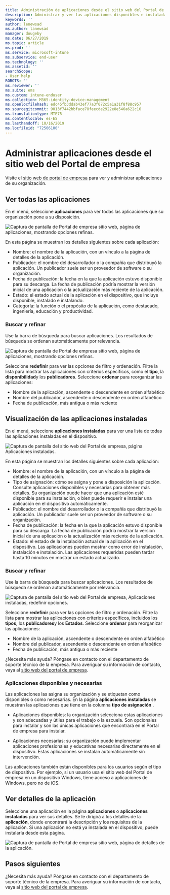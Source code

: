 ```yaml
---
title: Administración de aplicaciones desde el sitio web del Portal de empresa de Intune
description: Administrar y ver las aplicaciones disponibles e instaladas
keywords: ''
author: lenewsad
ms.author: lanewsad
manager: dougeby
ms.date: 06/27/2019
ms.topic: article
ms.prod: ''
ms.service: microsoft-intune
ms.subservice: end-user
ms.technology: ''
ms.assetid: ''
searchScope:
- User help
ROBOTS: ''
ms.reviewer: ''
ms.suite: ems
ms.custom: intune-enduser
ms.collection: M365-identity-device-management
ms.openlocfilehash: edc45fb3ddab43ef77a3f072c5a1a31f8f88c957
ms.sourcegitcommit: 9013f7442bbface78feecde2922e8e546a622c16
ms.translationtype: MTE75
ms.contentlocale: es-ES
ms.lasthandoff: 10/16/2019
ms.locfileid: "72506100"
---
```

# <a name="manage-apps-from-the-company-portal-website"></a>Administrar aplicaciones desde el sitio web del Portal de empresa 
Visite el [sitio web de portal de empresa](https://portal.manage.microsoft.com) para ver y administrar aplicaciones de su organización. 

## <a name="view-all-apps"></a>Ver todas las aplicaciones  
En el menú, seleccione **aplicaciones** para ver todas las aplicaciones que su organización pone a su disposición. 

   ![Captura de pantalla de Portal de empresa sitio web, página de aplicaciones, mostrando opciones refinas.](./media/intune-view-apps-1907.png)  

En esta página se muestran los detalles siguientes sobre cada aplicación:  

* Nombre: el nombre de la aplicación, con un vínculo a la página de detalles de la aplicación.
* Publicador: el nombre del desarrollador o la compañía que distribuyó la aplicación. Un publicador suele ser un proveedor de software o su organización.  
* Fecha de publicación: la fecha en la que la aplicación estuvo disponible para su descarga. La fecha de publicación podría mostrar la versión inicial de una aplicación o la actualización más reciente de la aplicación.
* Estado: el estado actual de la aplicación en el dispositivo, que incluye disponible, instalado e instalando. 
* Categoría: la función o el propósito de la aplicación, como destacado, ingeniería, educación y productividad.  

### <a name="search-and-refine"></a>Buscar y refinar   

Use la barra de búsqueda para buscar aplicaciones. Los resultados de búsqueda se ordenan automáticamente por relevancia.  

   ![Captura de pantalla de Portal de empresa sitio web, página de aplicaciones, mostrando opciones refinas.](./media/intune-refine-all-apps-1907.png)  

Seleccione **redefinir** para ver las opciones de filtro y ordenación. Filtre la lista para mostrar las aplicaciones con criterios específicos, como el **tipo**, la **disponibilidad**y los **publicadores**. Seleccione **ordenar** para reorganizar las aplicaciones:

* Nombre de la aplicación, ascendente o descendente en orden alfabético 
* Nombre del publicador, ascendente o descendente en orden alfabético 
* Fecha de publicación, más antigua o más reciente  

## <a name="view-installed-apps"></a>Visualización de las aplicaciones instaladas  
En el menú, seleccione **aplicaciones instaladas** para ver una lista de todas las aplicaciones instaladas en el dispositivo.  

   ![Captura de pantalla del sitio web del Portal de empresa, página Aplicaciones instaladas.](./media/intune-installed-apps-1907.png)  


En esta página se muestran los detalles siguientes sobre cada aplicación:  

* Nombre: el nombre de la aplicación, con un vínculo a la página de detalles de la aplicación.
* Tipo de asignación: cómo se asigna y pone a disposición la aplicación. Consulte aplicaciones disponibles y necesarias para obtener más detalles. Su organización puede hacer que una aplicación esté disponible para su instalación, o bien puede requerir e instalar una aplicación en el dispositivo automáticamente.  
* Publicador: el nombre del desarrollador o la compañía que distribuyó la aplicación. Un publicador suele ser un proveedor de software o su organización.  
* Fecha de publicación: la fecha en la que la aplicación estuvo disponible para su descarga. La fecha de publicación podría mostrar la versión inicial de una aplicación o la actualización más reciente de la aplicación.
* Estado: el estado de la instalación actual de la aplicación en el dispositivo. Las aplicaciones pueden mostrar como error de instalación, instalación e instalación. Las aplicaciones requeridas pueden tardar hasta 10 minutos en mostrar un estado actualizado.  

### <a name="search-and-refine"></a>Buscar y refinar  

Use la barra de búsqueda para buscar aplicaciones. Los resultados de búsqueda se ordenan automáticamente por relevancia.  

   ![Captura de pantalla del sitio web del Portal de empresa, Aplicaciones instaladas, redefinir opciones.](./media/intune-installed-refine-1907.png)  

Seleccione **redefinir** para ver las opciones de filtro y ordenación. Filtre la lista para mostrar las aplicaciones con criterios específicos, incluidos los **tipos**, los **publicadores**y los **Estados**. Seleccione **ordenar** para reorganizar las aplicaciones:

* Nombre de la aplicación, ascendente o descendente en orden alfabético  
* Nombre del publicador, ascendente o descendente en orden alfabético  
* Fecha de publicación, más antigua o más reciente  

¿Necesita más ayuda? Póngase en contacto con el departamento de soporte técnico de la empresa. Para averiguar su información de contacto, vaya al [sitio web del portal de empresa](https://go.microsoft.com/fwlink/?linkid=2010980).  

### <a name="available-and-required-apps"></a>Aplicaciones disponibles y necesarias
Las aplicaciones las asigna su organización y se etiquetan como disponibles o como necesarias. En la página **aplicaciones instaladas** se muestran las aplicaciones que tiene en la columna **tipo de asignación** . 


* Aplicaciones disponibles: la organización selecciona estas aplicaciones y son adecuadas y útiles para el trabajo o la escuela. Son opcionales para instalar y son las únicas aplicaciones que encontrará en el Portal de empresa para instalar. 

* Aplicaciones necesarias: su organización puede implementar aplicaciones profesionales y educativas necesarias directamente en el dispositivo. Estas aplicaciones se instalan automáticamente sin intervención. 

Las aplicaciones también están disponibles para los usuarios según el tipo de dispositivo. Por ejemplo, si un usuario usa el sitio web del Portal de empresa en un dispositivo Windows, tiene acceso a aplicaciones de Windows, pero no de iOS.  

## <a name="view-app-details"></a>Ver detalles de la aplicación  
Seleccione una aplicación en la página **aplicaciones** o **aplicaciones instaladas** para ver sus detalles. Se le dirigirá a los detalles de la **aplicación**, donde encontrará la descripción y los requisitos de la aplicación. Si una aplicación no está ya instalada en el dispositivo, puede instalarla desde esta página. 


   ![Captura de pantalla de Portal de empresa sitio web, página de detalles de la aplicación.](./media/intune-app-details-1907.png)  

## <a name="next-steps"></a>Pasos siguientes
¿Necesita más ayuda? Póngase en contacto con el departamento de soporte técnico de la empresa. Para averiguar su información de contacto, vaya al [sitio web del portal de empresa](https://go.microsoft.com/fwlink/?linkid=2010980).  
